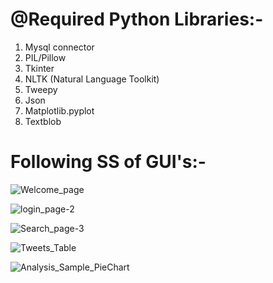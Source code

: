 
# @Required Python Libraries:-

1. Mysql connector
2. PIL/Pillow
3. Tkinter
4. NLTK (Natural Language Toolkit)
5. Tweepy 
6. Json
7. Matplotlib.pyplot
8. Textblob

# Following SS of GUI's:-

![Welcome_page](https://user-images.githubusercontent.com/55124298/193010560-4c534348-d9c1-4dc7-afcb-3c792bc94696.png)


![login_page-2](https://user-images.githubusercontent.com/55124298/193010888-acd03d7c-5f0b-4034-bf53-240f32e2e81f.png)


![Search_page-3](https://user-images.githubusercontent.com/55124298/193010947-83d20d5e-cb05-46a0-aaed-e8985c5bb21c.png)


![Tweets_Table](https://user-images.githubusercontent.com/55124298/193011015-32d53854-683e-493a-90dc-b3ddf1361b14.png)


![Analysis_Sample_PieChart](https://user-images.githubusercontent.com/55124298/193011040-2563845c-9dfc-4485-ab45-711704a47fac.png)
